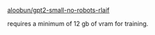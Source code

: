 [aloobun/gpt2-small-no-robots-rlaif](https://huggingface.co/aloobun/gpt2-small-no-robots-rlaif)


requires a minimum of 12 gb of vram for training.
